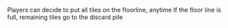 Players can decide to put all tiles on the floorline, anytime
If the floor line is full, remaining tiles go to the discard pile
